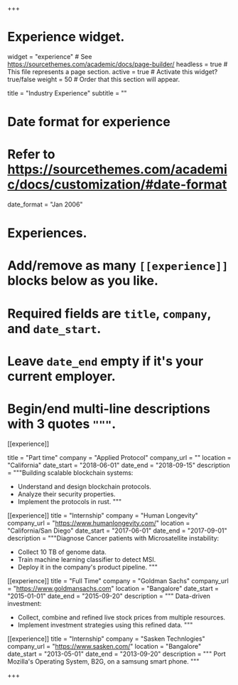 +++
# Experience widget.
widget = "experience"  # See https://sourcethemes.com/academic/docs/page-builder/
headless = true  # This file represents a page section.
active = true  # Activate this widget? true/false
weight = 50  # Order that this section will appear.

title = "Industry Experience"
subtitle = ""

# Date format for experience
#   Refer to https://sourcethemes.com/academic/docs/customization/#date-format
date_format = "Jan 2006"

# Experiences.
#   Add/remove as many `[[experience]]` blocks below as you like.
#   Required fields are `title`, `company`, and `date_start`.
#   Leave `date_end` empty if it's your current employer.
#   Begin/end multi-line descriptions with 3 quotes `"""`.
[[experience]]

  title = "Part time"
  company = "Applied Protocol"
  company_url = ""
  location = "California"
  date_start = "2018-06-01"
  date_end = "2018-09-15"
  description = """Building scalable blockchain systems:

  * Understand and design blockchain protocols.
  * Analyze their security properties.
  * Implement the protocols in rust.
  """

[[experience]]
  title = "Internship"
  company = "Human Longevity"
  company_url = "https://www.humanlongevity.com/"
  location = "California/San Diego"
  date_start = "2017-06-01"
  date_end = "2017-09-01"
  description = """Diagnose Cancer patients with Microsatellite instability:

  * Collect 10 TB of genome data.
  * Train machine learning classifier to detect MSI.
  * Deploy it in the company's product pipeline.
  """

[[experience]]
  title = "Full Time"
  company = "Goldman Sachs"
  company_url = "https://www.goldmansachs.com"
  location = "Bangalore"
  date_start = "2015-01-01"
  date_end = "2015-09-20"
  description = """
  Data-driven investment:

  * Collect, combine and refined live stock prices from multiple resources.
  * Implement investment strategies using this refined data.
  """


[[experience]]
  title = "Internship"
  company = "Sasken Technlogies"
  company_url = "https://www.sasken.com/"
  location = "Bangalore"
  date_start = "2013-05-01"
  date_end = "2013-09-20"
  description = """
  Port Mozilla's Operating System, B2G, on a samsung smart phone.
  """


+++
